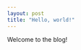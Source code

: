 ```yaml
---
layout: post
title: "Hello, world!"
---
```

Welcome to the blog!
<!--stackedit_data:
eyJoaXN0b3J5IjpbMjEyOTAxNDQxNCwzMTg2ODUyOThdfQ==
-->